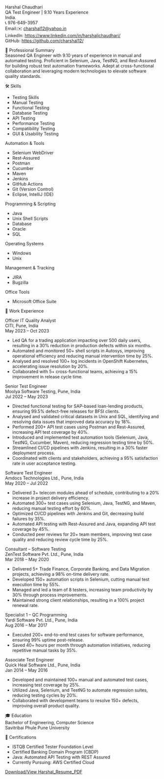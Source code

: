 Harshal Chaudhari<br>
QA Test Engineer | 9.10 Years Experience<br>
India.<br>
📞 976-649-3957<br>
Email:✉️ charshal12@yahoo.in<br>
LinkedIn: https://www.linkedin.com/in/harshaljchaudhari/<br>
GitHub: https://github.com/charshal12/<br>

📝 Professional Summary<br>
Seasoned QA Engineer with 9.10 years of experience in manual and automated testing. Proficient in Selenium, Java, TestNG, and Rest-Assured for building robust test automation frameworks. Adept at cross-functional collaboration and leveraging modern technologies to elevate software quality standards.<br>

🛠️ Skills<br>
* Testing Skills<br>
* Manual Testing<br>
* Functional Testing<br>
* Database Testing<br>
* API Testing<br>
* Performance Testing<br>
* Compatibility Testing<br>
* GUI & Usability Testing<br>

Automation & Tools<br>
* Selenium WebDriver<br>
* Rest-Assured<br>
* Postman<br>
* Cucumber<br>
* Maven<br>
* Jenkins<br>
* GitHub Actions<br>
* Git (Version Control)<br>
* Eclipse, IntelliJ (IDE)<br>

Programming & Scripting<br>
* Java<br>
* Unix Shell Scripts<br>
* Database<br>
* Oracle<br>
* SQL<br>

Operating Systems<br>
* Windows<br>
* Unix<br>

Management & Tracking<br>
* JIRA<br>
* Bugzilla<br>

Office Tools<br>
* Microsoft Office Suite<br>

💼 Work Experience<br>

Officer IT Quality Analyst<br>
CITI, Pune, India<br>
May 2023 – Oct 2023<br>
* Led QA for a trading application impacting over 500 daily users, resulting in a 30% reduction in production defects within six months.<br>
* Automated and monitored 50+ shell scripts in Autosys, improving operational efficiency and reducing manual intervention time by 25%.<br>
* Analysed and resolved 100+ log incidents in OpenShift Kubernetes, accelerating issue resolution by 20%.<br>
* Collaborated with 5+ cross-functional teams, achieving a 15% improvement in release cycle time.<br>

Senior Test Engineer<br>
Moolya Software Testing, Pune, India<br>
Jul 2022 – May 2023<br>
* Directed functional testing for SAP-based loan-lending products, ensuring 99.5% defect-free releases for BFSI clients.<br>
* Analysed and validated critical datasets in Unix and SQL, identifying and resolving data issues that improved data accuracy by 18%.<br>
* Performed 200+ API test cases using Postman and Rest-Assured, increasing API test coverage by 40%.<br>
* Introduced and implemented test automation tools (Selenium, Java, TestNG, Cucumber, Maven), reducing regression testing time by 50%.<br>
* Streamlined CI/CD pipelines with Jenkins, resulting in a 30% faster deployment process.<br>
* Coordinated with clients and stakeholders, achieving a 95% satisfaction rate in user acceptance testing.<br>

Software Test Engineer<br>
Amdocs Technologies Ltd., Pune, India<br>
May 2020 – Jul 2022<br>
* Delivered 3+ telecom modules ahead of schedule, contributing to a 20% increase in project delivery efficiency.<br>
* Automated 300+ test cases using Selenium, Java, TestNG, and Maven, reducing manual testing effort by 60%.<br>
* Optimized CI/CD pipelines with Jenkins and Git, decreasing build failures by 35%.<br>
* Automated API testing with Rest-Assured and Java, expanding API test coverage by 45%.<br>
* Conducted peer reviews for 20+ team members, improving test case quality and reducing review cycle time by 25%.<br>

Consultant – Software Testing<br>
ZenTest Software Pvt. Ltd., Pune, India<br>
Mar 2018 – May 2020<br>
* Delivered 5+ Trade Finance, Corporate Banking, and Data Migration projects, achieving a 98% on-time delivery rate.<br>
* Developed 150+ automation scripts in Selenium, cutting manual test execution time by 55%.<br>
* Managed and led a team of 8 testers, increasing team productivity by 30% through process improvements.<br>
* Maintained strong client relationships, resulting in a 100% project renewal rate.<br>

Specialist 1 – QC Programming<br>
Yardi Software Pvt. Ltd., Pune, India<br>
Aug 2016 – Mar 2017<br>
* Executed 200+ end-to-end test cases for software performance, ensuring 99% uptime post-release.<br>
* Saved 40+ hours per month through automation initiatives, reducing repetitive manual tasks by 35%.<br>

Associate Test Engineer<br>
Quick Heal Software Ltd., Pune, India<br>
Jan 2014 – May 2016<br>
* Developed and maintained 100+ manual and automated test cases, increasing test coverage by 25%.<br>
* Utilized Java, Selenium, and TestNG to automate regression suites, reducing testing cycles by 20%.<br>
* Collaborated with development teams to resolve 150+ defects, improving overall product quality.<br>

🎓 Education<br>
Bachelor of Engineering, Computer Science<br>
Savitribai Phule Pune University<br>

📜 Certifications<br>
* ISTQB Certified Tester Foundation Level<br>
* Certified Banking Domain Program (CBDP)<br>
* Java: Automated API Testing with REST Assured<br>
* Currently Pursuing: AWS Certified Cloud<br>

[Download/View Harshal_Resume_PDF](https://github.com/charshal12/portfolio.io/blob/master/Harshal%20Chaudhari%20Resume.pdf)
